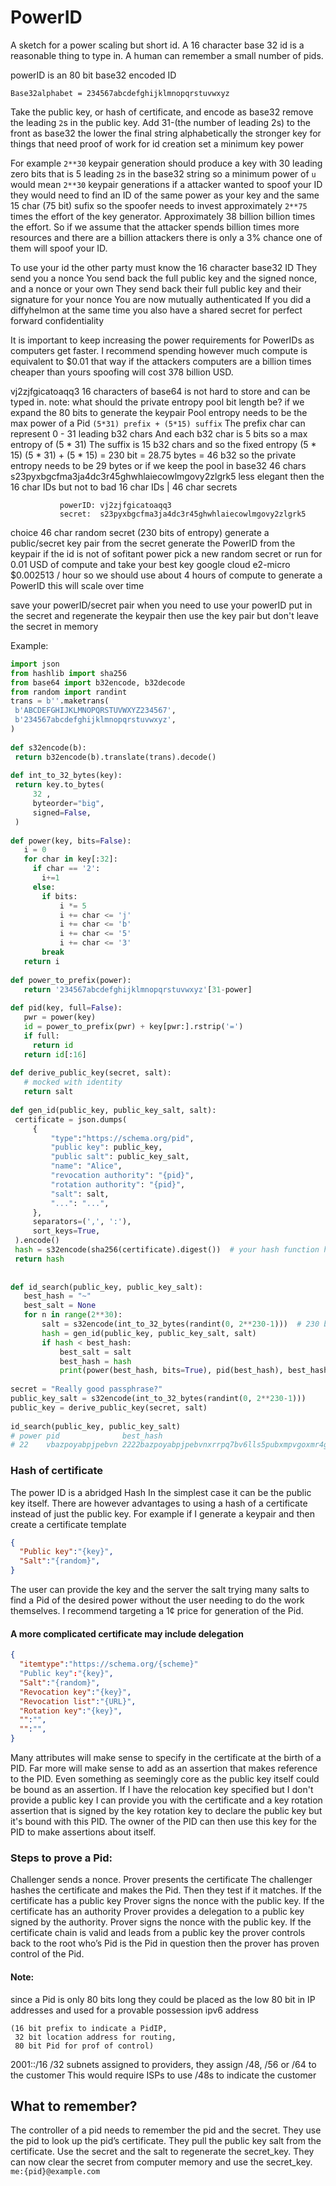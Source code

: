 # PowerID
A sketch for a power scaling but short id.
A 16 character base 32 id is a reasonable thing to type in.
A human can remember a small number of pids. 


powerID is an 80 bit base32 encoded ID
```
Base32alphabet = 234567abcdefghijklmnopqrstuvwxyz
```
Take the public key, or hash of certificate, and encode as base32
remove the leading `2`s in the public key.
Add 31-(the number of leading 2s) to the front as base32
the lower the final string alphabetically the stronger key
for things that need proof of work for id creation set a minimum key 
power
 
For example `2**30` keypair generation should produce a key with 30 leading zero bits that is 5 leading `2`s in the base32 string
so a minimum power of `u` would mean `2**30` keypair generations
if a attacker wanted to spoof your ID they would need to find an ID
of the same power as your key and the same 15 char (75 bit) sufix
so the spoofer needs to invest approximately `2**75` times the effort of the key generator. Approximately 38 billion billion times the effort.
So if we assume that the attacker spends billion times more resources and there are a billion attackers there is only a 3% chance one of them will spoof your ID.

To use your id the other party must know the 16 character base32 ID
They send you a nonce
You send back the full public key and the signed nonce,
and a nonce or your own
 	They send back their full public key 
and their signature for your nonce
 	You are now mutually authenticated If you did a diffyhelmon at the same time you also have a shared secret for perfect forward confidentiality

It is important to keep increasing the power requirements for PowerIDs as computers get faster. I recommend spending however much compute is equivalent to $0.01 that way if the attackers computers are a billion times cheaper than yours spoofing will cost 378 billion USD.

 vj2zjfgicatoaqq3  16 characters of base64 is not hard to store and can be typed in.
 note: what should the private entropy pool bit length be?
       if we expand the 80 bits to generate the keypair
       Pool entropy needs to be the max power of a Pid
`(5*31) prefix + (5*15) suffix`
The prefix char can represent 0 - 31 leading b32 chars
And each b32 char is 5 bits so a max entropy of (5 * 31)
The suffix is 15 b32 chars and so the fixed entropy (5 * 15) 
               (5 * 31) + (5 * 15) = 230 bit = 28.75 bytes = 46 b32
               so the private entropy needs to be 29 bytes
               or if we keep the pool in base32 46 chars
               s23pyxbgcfma3ja4dc3r45ghwhlaiecowlmgovy2zlgrk5
               less elegant then the 16 char IDs but not to bad
               16 char IDs | 46 char secrets

               powerID: vj2zjfgicatoaqq3
               secret:  s23pyxbgcfma3ja4dc3r45ghwhlaiecowlmgovy2zlgrk5
              
 choice 46 char random secret (230 bits of entropy)
 generate a public/secret key pair from the secret
 generate the PowerID from the keypair
 if the id is not of sofitant power pick a new random secret
 or run for 0.01 USD of compute and take your best key
 google cloud e2-micro $0.002513 / hour
 so we should use about 4 hours of compute to generate a PowerID
 this will scale over time

 save your powerID/secret pair
 when you need to use your powerID put in the secret and regenerate the keypair then use the key pair but don't leave the secret in memory

Example:
```python
import json
from hashlib import sha256
from base64 import b32encode, b32decode
from random import randint
trans = b''.maketrans(
 b'ABCDEFGHIJKLMNOPQRSTUVWXYZ234567',
 b'234567abcdefghijklmnopqrstuvwxyz',
)
 
def s32encode(b):
 return b32encode(b).translate(trans).decode()
 
def int_to_32_bytes(key):
 return key.to_bytes(
     32 ,
     byteorder="big",
     signed=False,
 )
 
def power(key, bits=False):
   i = 0
   for char in key[:32]:
     if char == '2':
       i+=1
     else:
       if bits:
           i *= 5
           i += char <= 'j'
           i += char <= 'b'
           i += char <= '5'
           i += char <= '3'
       break
   return i
 
def power_to_prefix(power):
   return '234567abcdefghijklmnopqrstuvwxyz'[31-power]
 
def pid(key, full=False):
   pwr = power(key)
   id = power_to_prefix(pwr) + key[pwr:].rstrip('=')
   if full:
     return id
   return id[:16]
 
def derive_public_key(secret, salt):
   # mocked with identity
   return salt
 
def gen_id(public_key, public_key_salt, salt):
 certificate = json.dumps(
     {
         "type":"https://schema.org/pid",
         "public key": public_key,
         "public salt": public_key_salt,
         "name": "Alice",
         "revocation authority": "{pid}",
         "rotation authority": "{pid}",
         "salt": salt,
         "...": "...",
     },
     separators=(',', ':'),
     sort_keys=True,
 ).encode()
 hash = s32encode(sha256(certificate).digest())  # your hash function here
 return hash
 
 
def id_search(public_key, public_key_salt):
   best_hash = "~"
   best_salt = None
   for n in range(2**30):
       salt = s32encode(int_to_32_bytes(randint(0, 2**230-1)))  # 230 bits
       hash = gen_id(public_key, public_key_salt, salt)
       if hash < best_hash:
           best_salt = salt
           best_hash = hash
           print(power(best_hash, bits=True), pid(best_hash), best_hash, salt, n)
 
secret = "Really good passphrase?"
public_key_salt = s32encode(int_to_32_bytes(randint(0, 2**230-1)))
public_key = derive_public_key(secret, salt)
 
id_search(public_key, public_key_salt)
# power pid              best_hash                                                salt
# 22    vbazpoyabpjpebvn 2222bazpoyabpjpebvnxrrpq7bv6lls5pubxmpvgoxmr4gwmka72==== 22222elu3moalpjeyc72zqjsdqoapw3bki5z2e2r6fpbrmzoc5vk====
```

### Hash of certificate
  The power ID is a abridged Hash
  In the simplest case it can be the public key itself. There are however advantages to using a hash of a certificate instead of just the public key. For example if I generate a keypair and then create a certificate template 

```json
{
  "Public key":"{key}",
  "Salt":"{random}",
}
```
The user can provide the key and the server the salt trying many salts to find a Pid of the desired power without the user needing to do the work themselves.
I recommend targeting a 1¢ price for generation of the Pid.

#### A more complicated certificate may include delegation 
```json
{
  "itemtype":"https://schema.org/{scheme}"
  "Public key":"{key}",
  "Salt":"{random}",
  "Revocation key":"{key}",
  "Revocation list":"{URL}",
  "Rotation key":"{key}",
  "":"",
  "":"",
}
```
Many attributes will make sense to specify in the certificate at the birth of a PID. Far more will make sense to add as an assertion that makes reference to the PID. Even something as seemingly core as the public key itself could be bound as an assertion. If I have the relocation key specified but I don't provide a public key I can provide you with the certificate and a key rotation assertion that is signed by the key rotation key to declare the public key but it's bound with this PID. The owner of the PID can then use this key for the PID to make assertions about itself.


### Steps to prove a Pid:
Challenger sends a nonce.
Prover presents the certificate
The challenger hashes the certificate and makes the Pid. Then they test if it matches.
If the certificate has a public key
Prover signs the nonce with the public key.
If the certificate has an authority
Prover provides a delegation to a public key signed by the authority.
Prover signs the nonce with the public key.
If the certificate chain is valid and leads from a public key the prover controls back to the root who’s Pid is the Pid in question then the prover has proven control of the Pid.

#### Note: 
since a Pid is only 80 bits long they could be placed as the low 80 bit in IP addresses and used for a provable possession ipv6 address
```
(16 bit prefix to indicate a PidIP,
 32 bit location address for routing,
 80 bit Pid for prof of control)
```
2001::/16 /32 subnets assigned to providers,
they assign /48, /56 or /64 to the customer
This would require ISPs to use /48s to indicate the customer

## What to remember?
The controller of a pid needs to remember the pid and the secret.
They use the pid to look up the pid’s certificate.
They pull the public key salt from the certificate.
Use the secret and the salt to regenerate the secret_key.
They can now clear the secret from computer memory and use the secret_key.
`me:{pid}@example.com` 
